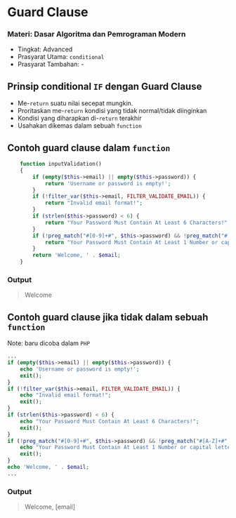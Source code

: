 # Guard Clause

### Materi: Dasar Algoritma dan Pemrograman Modern
* Tingkat: Advanced
* Prasyarat Utama: `conditional`
* Prasyarat Tambahan: -

## Prinsip conditional `IF` dengan Guard Clause
* Me-`return` suatu nilai secepat mungkin.
* Proritaskan me-`return` kondisi yang tidak normal/tidak diinginkan
* Kondisi yang diharapkan di-`return` terakhir
* Usahakan dikemas dalam sebuah `function`

## Contoh guard clause dalam `function`
```php
    function inputValidation()
    {
        if (empty($this->email) || empty($this->password)) {
            return 'Username or password is empty!';
        }
        if (!filter_var($this->email, FILTER_VALIDATE_EMAIL)) {
            return "Invalid email format!";
        }
        if (strlen($this->password) < 6) {
            return "Your Password Must Contain At Least 6 Characters!";
        }
        if (!preg_match("#[0-9]+#", $this->password) && !preg_match("#[A-Z]+#", $this->password)) {
            return "Your Password Must Contain At Least 1 Number or capital letter! ";
        }
        return 'Welcome, ' . $email;
    }
```
### Output
> Welcome <email>

## Contoh guard clause jika tidak dalam sebuah `function`
Note: baru dicoba dalam `PHP`
```php
...
if (empty($this->email) || empty($this->password)) {
    echo 'Username or password is empty!';
    exit();
}
if (!filter_var($this->email, FILTER_VALIDATE_EMAIL)) {
    echo "Invalid email format!";
    exit();
}
if (strlen($this->password) < 6) {
    echo "Your Password Must Contain At Least 6 Characters!";
    exit();
}
if (!preg_match("#[0-9]+#", $this->password) && !preg_match("#[A-Z]+#", $this->password)) {
    echo "Your Password Must Contain At Least 1 Number or capital letter! ";
    exit();
}
echo 'Welcome, ' . $email;
...
```
### Output
> Welcome, [email]
